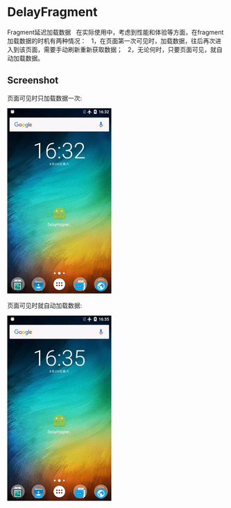 # DelayFragment   
Fragment延迟加载数据  
在实际使用中，考虑到性能和体验等方面，在fragment加载数据的时机有两种情况：  
1，在页面第一次可见时，加载数据，往后再次进入到该页面，需要手动刷新重新获取数据；  
2，无论何时，只要页面可见，就自动加载数据。  


Screenshot
-------------------------
页面可见时只加载数据一次:

![image](https://github.com/XYScience/DelayFragment/raw/master/screenshot/fragment-delay-load-first.gif)

页面可见时就自动加载数据:

![image](https://github.com/XYScience/DelayFragment/raw/master/screenshot/fragment-visiable-load.gif)
